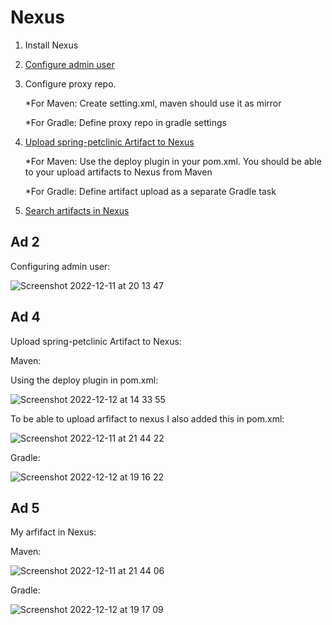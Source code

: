 # Nexus

1. Install Nexus
2. [Configure admin user](#ad-2)
3. Configure proxy repo.
    
    *For Maven: Create setting.xml, maven should use it as mirror
    
    *For Gradle: Define proxy repo in gradle settings
    
4.  [Upload spring-petclinic Artifact to Nexus](#ad-4)
    
    *For Maven: Use the deploy plugin in your pom.xml. You should be able to your upload artifacts to Nexus from Maven
    
    *For Gradle: Define artifact upload as a separate Gradle task
   
5. [Search artifacts in Nexus](#ad-5)



## Ad 2

Configuring admin user:

![Screenshot 2022-12-11 at 20 13 47](https://user-images.githubusercontent.com/114099418/207045592-f8a1419c-6f9c-47f7-a71e-5ddab32a2814.png)

## Ad 4

Upload spring-petclinic Artifact to Nexus:

Maven:

Using the deploy plugin in pom.xml:

![Screenshot 2022-12-12 at 14 33 55](https://user-images.githubusercontent.com/114099418/207057773-a3eff522-2a01-4adb-a9d3-5838a620b616.png)

To be able to upload arfifact to nexus I also added this in pom.xml:

![Screenshot 2022-12-11 at 21 44 22](https://user-images.githubusercontent.com/114099418/207057966-df50e744-371b-4e97-8568-b3b3646ed4ed.png)

Gradle:

![Screenshot 2022-12-12 at 19 16 22](https://user-images.githubusercontent.com/114099418/207125517-b1af5664-b0da-46e7-a9ba-545bb4309835.png)


## Ad 5

My arfifact in Nexus:

Maven:

![Screenshot 2022-12-11 at 21 44 06](https://user-images.githubusercontent.com/114099418/207058644-6a0a255c-881b-4517-b4be-1c7ae12d8d21.png)

Gradle:

![Screenshot 2022-12-12 at 19 17 09](https://user-images.githubusercontent.com/114099418/207125602-2c0abc0a-59da-43ce-8dec-13167e3a1b00.png)




